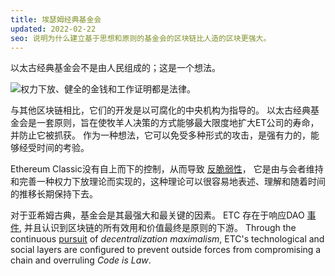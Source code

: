 ```yaml
---
title: 埃瑟姆经典基金会
updated: 2022-02-22
seo: 说明为什么建立基于思想和原则的基金会的区块链比人造的区块更强大。
---
```


以太古经典基金会不是由人民组成的；这是一个想法。

![权力下放、健全的金钱和工作证明都是法律。](../../../src/images/foundation.png)

与其他区块链相比，它们的开发是以可腐化的中央机构为指导的。 以太古经典基金会是一套原则，旨在使牧羊人决策的方式能够最大限度地扩大ET公司的寿命，并防止它被抓获。 作为一种想法，它可以免受多种形式的攻击，是强有力的，能够经受时间的考验。

Ethereum Classic没有自上而下的控制，从而导致 [反脆弱性](https://en.wikipedia.org/wiki/Antifragility)， 它是由与会者维持和完善一种权力下放理论而实现的，这种理论可以很容易地表述、理解和随着时间的推移长期保持下去。

对于亚希姆古典，基金会是其最强大和最关键的因素。 ETC 存在于响应DAO [事件](/why-classic/genesis), 并且认识到区块链的所有效用和价值最终是原则的下游。 Through the continuous [pursuit](/why-classic/decentralism) of _decentralization maximalism_, ETC's technological and social layers are configured to prevent outside forces from compromising a chain and overruling _Code is Law_.
